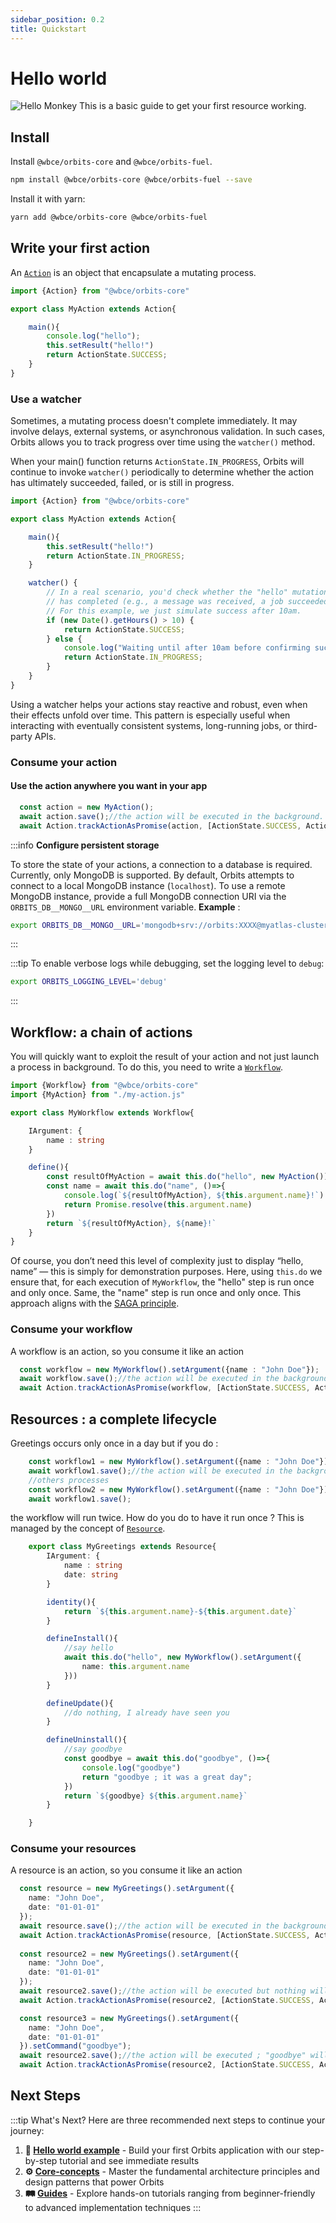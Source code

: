 ```yaml
---
sidebar_position: 0.2
title: Quickstart
---
```


# Hello world
<img src="/img/hello-world.png" alt="Hello Monkey"/>
This is a basic guide to get your first resource working.

## Install

Install `@wbce/orbits-core` and `@wbce/orbits-fuel`.
```bash
npm install @wbce/orbits-core @wbce/orbits-fuel --save
```

Install it with yarn:
```bash
yarn add @wbce/orbits-core @wbce/orbits-fuel
```

## Write your first action

An [`Action`](./core-concepts/action.md) is an object that encapsulate a mutating process.


```typescript title='src/orbits/my-action.ts'
import {Action} from "@wbce/orbits-core"

export class MyAction extends Action{

    main(){
        console.log("hello");
        this.setResult("hello!")
        return ActionState.SUCCESS;
    }
}
```

### Use a watcher

Sometimes, a mutating process doesn't complete immediately. It may involve delays, external systems, or asynchronous validation. In such cases, Orbits allows you to track progress over time using the `watcher()` method.

When your main() function returns `ActionState.IN_PROGRESS`, Orbits will continue to invoke `watcher()` periodically to determine whether the action has ultimately succeeded, failed, or is still in progress.


```typescript title='src/orbits/my-action.ts'
import {Action} from "@wbce/orbits-core"

export class MyAction extends Action{

    main(){
        this.setResult("hello!")
        return ActionState.IN_PROGRESS;
    }

    watcher() {
        // In a real scenario, you'd check whether the "hello" mutation
        // has completed (e.g., a message was received, a job succeeded, etc.)
        // For this example, we just simulate success after 10am.
        if (new Date().getHours() > 10) {
            return ActionState.SUCCESS;
        } else {
            console.log("Waiting until after 10am before confirming success...");
            return ActionState.IN_PROGRESS;
        }
    }
}
```

Using a watcher helps your actions stay reactive and robust, even when their effects unfold over time. This pattern is especially useful when interacting with eventually consistent systems, long-running jobs, or third-party APIs.

### Consume your action

#### Use the action anywhere you want in your app

```typescript title='src/anywhere-in-your-app.ts'
  const action = new MyAction();
  await action.save();//the action will be executed in the background.
  await Action.trackActionAsPromise(action, [ActionState.SUCCESS, ActionState.ERROR]);//this line is optional.
```


:::info
**Configure persistent storage**

To store the state of your actions, a connection to a database is required.
Currently, only MongoDB is supported.
By default, Orbits attempts to connect to a local MongoDB instance (`localhost`).
To use a remote MongoDB instance, provide a full MongoDB connection URI via the `ORBITS_DB__MONGO__URL` environment variable.
**Example** : 
```bash
export ORBITS_DB__MONGO__URL='mongodb+srv://orbits:XXXX@myatlas-cluster.mongodb.net/orbits-test?retryWrites=true&w=majority'
```
:::

:::tip
To enable verbose logs while debugging, set the logging level to `debug`:
```bash
export ORBITS_LOGGING_LEVEL='debug'
```
:::

## Workflow: a chain of actions

You will quickly want to exploit the result of your action and not just launch a process in background.
To do this, you need to write a [`Workflow`](./core-concepts/workflow.md).

```typescript title='src/orbits/my-workflow.ts'
import {Workflow} from "@wbce/orbits-core"
import {MyAction} from "./my-action.js"

export class MyWorkflow extends Workflow{

    IArgument: {
        name : string
    }

    define(){
        const resultOfMyAction = await this.do("hello", new MyAction());
        const name = await this.do("name", ()=>{
            console.log(`${resultOfMyAction}, ${this.argument.name}!`)
            return Promise.resolve(this.argument.name)
        })
        return `${resultOfMyAction}, ${name}!`
    }
}
```

Of course, you don’t need this level of complexity just to display “hello, name” — this is simply for demonstration purposes.
Here, using `this.do` we ensure that, for each execution of `MyWorkflow`, the "hello" step is run once and only once. Same, the "name" step is run once and only once.
This approach aligns with the [SAGA principle](https://microservices.io/patterns/data/saga.html).

### Consume your workflow

A workflow is an action, so you consume it like an action
```typescript title='src/anywhere-in-your-app.ts'
  const workflow = new MyWorkflow().setArgument({name : "John Doe"});
  await workflow.save();//the action will be executed in the background.
  await Action.trackActionAsPromise(workflow, [ActionState.SUCCESS, ActionState.ERROR]);//this line is optional.
```

## Resources : a complete lifecycle

Greetings occurs only once in a day but if you do : 

```typescript title='src/consume-workflow.ts'
    const workflow1 = new MyWorkflow().setArgument({name : "John Doe"});
    await workflow1.save();//the action will be executed in the background.
    //others processes
    const workflow2 = new MyWorkflow().setArgument({name : "John Doe"});
    await workflow1.save();
```

the workflow will run twice. How do you do to have it run once ?
This is managed by the concept of [`Resource`](./core-concepts/resource.md).

```typescript title='src/orbits/my-resource.ts'
    export class MyGreetings extends Resource{
        IArgument: {
            name : string
            date: string
        }

        identity(){
            return `${this.argument.name}-${this.argument.date}`
        }

        defineInstall(){
            //say hello
            await this.do("hello", new MyWorkflow().setArgument({
                name: this.argument.name
            }))
        }

        defineUpdate(){
            //do nothing, I already have seen you
        }

        defineUninstall(){
            //say goodbye
            const goodbye = await this.do("goodbye", ()=>{
                console.log("goodbye")
                return "goodbye ; it was a great day";
            })
            return `${goodbye} ${this.argument.name}`
        }

    }
```

### Consume your resources

A resource is an action, so you consume it like an action
```typescript title='src/anywhere-in-your-app.ts'
  const resource = new MyGreetings().setArgument({
    name: "John Doe",
    date: "01-01-01"
  });
  await resource.save();//the action will be executed in the background. the greetings will appear in the console
  await Action.trackActionAsPromise(resource, [ActionState.SUCCESS, ActionState.ERROR]); 
  
  const resource2 = new MyGreetings().setArgument({
    name: "John Doe",
    date: "01-01-01"
  });
  await resource2.save();//the action will be executed but nothing will appear in the console.log, as we already installed the resource
  await Action.trackActionAsPromise(resource2, [ActionState.SUCCESS, ActionState.ERROR]); 

  const resource3 = new MyGreetings().setArgument({
    name: "John Doe",
    date: "01-01-01"
  }).setCommand("goodbye");
  await resource2.save();//the action will be executed ; "goodbye" will appear in the console
  await Action.trackActionAsPromise(resource2, [ActionState.SUCCESS, ActionState.ERROR]);
```

## Next Steps

:::tip What's Next?
Here are three recommended next steps to continue your journey:

1. **👋 [Hello world example](./guides/hello-world.md)** - Build your first Orbits application with our step-by-step tutorial and see immediate results
2. **⚙️ [Core-concepts](/docs/category/core-concepts)** - Master the fundamental architecture principles and design patterns that power Orbits  
3. **🛤️ [Guides](/docs/category/guides)** - Explore hands-on tutorials ranging from beginner-friendly to advanced implementation techniques
:::